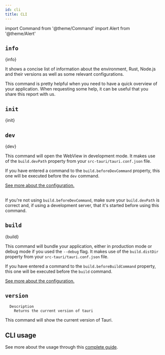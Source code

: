 ```yaml
---
id: cli
title: CLI
---
```


import Command from '@theme/Command'
import Alert from '@theme/Alert'

## `info`

<Command name="info" />

{info}

It shows a concise list of information about the environment, Rust, Node.js and their versions as well as some relevant configurations.

<Alert title="Note" icon="info-alt">
This command is pretty helpful when you need to have a quick overview of your application. When requesting some help, it can be useful that you share this report with us.
</Alert>

## `init`

<Command name="init" />

{init}

## `dev`

<Command name="dev" />

{dev}

This command will open the WebView in development mode. It makes use of the `build.devPath` property from your `src-tauri/tauri.conf.json` file.

If you have entered a command to the `build.beforeDevCommand` property, this one will be executed before the `dev` command.

<a href="/docs/api/config#build">See more about the configuration.</a><br/><br/>

<Alert title="Troubleshooting" type="warning" icon="alert">

If you're not using `build.beforeDevCommand`, make sure your `build.devPath` is correct and, if using a development server, that it's started before using this command.
</Alert>

## `build`

<Command name="build" />

{build}

This command will bundle your application, either in production mode or debug mode if you used the `--debug` flag. It makes use of the `build.distDir` property from your `src-tauri/tauri.conf.json` file.

If you have entered a command to the `build.beforeBuildCommand` property, this one will be executed before the `build` command.

<a href="/docs/api/config#build">See more about the configuration.</a>

## `version`

<Command name="--version" />

```
  Description
    Returns the current version of tauri
```

This command will show the current version of Tauri.

## CLI usage

See more about the usage through this [complete guide](/docs/development/development-cycle).

